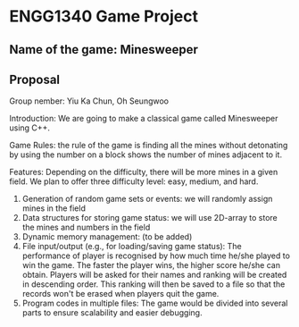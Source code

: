# ENGG1340 Game Project
## Name of the game: Minesweeper
## Proposal

Group nember: Yiu Ka Chun, Oh Seungwoo

Introduction: We are going to make a classical game called Minesweeper using C++. 

Game Rules: the rule of the game is finding all the mines without detonating by using the number on a block shows the number of mines adjacent to it.

Features: Depending on the difficulty, there will be more mines in a given field. We plan to offer three difficulty level: easy, medium, and hard.
1. Generation of random game sets or events: we will randomly assign mines in the field
2. Data structures for storing game status: we will use 2D-array to store the mines and numbers in the field
3. Dynamic memory management: (to be added)
4. File input/output (e.g., for loading/saving game status): The performance of player is recognised by how much time he/she played to win the game. The faster the player wins, the higher score he/she can obtain. Players will be asked for their names and ranking will be created in descending order. This ranking will then be saved to a file so that the records won't be erased when players quit the game.
5. Program codes in multiple files: The game would be divided into several parts to ensure scalability and easier debugging.
